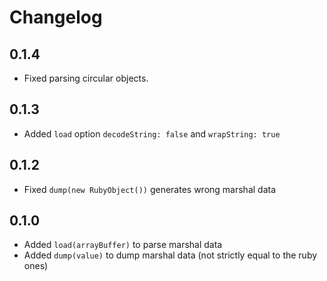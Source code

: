 # Changelog

## 0.1.4

- Fixed parsing circular objects.

## 0.1.3

- Added `load` option `decodeString: false` and `wrapString: true`

## 0.1.2

- Fixed `dump(new RubyObject())` generates wrong marshal data

## 0.1.0

- Added `load(arrayBuffer)` to parse marshal data
- Added `dump(value)` to dump marshal data (not strictly equal to the ruby ones)
